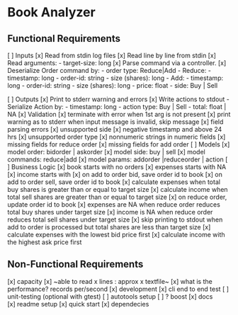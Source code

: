 # Book Analyzer

## Functional Requirements 

[ ] Inputs 
    [x] Read from stdin log files
    [x] Read line by line from stdin
    [x] Read arguments:
        - target-size: long
    [x] Parse command via a controller.
    [x] Deserialize Order command by:
        - order type: Reduce|Add
            - Reduce:
                - timestamp: long
                - order-id: string
                - size (shares): long
            - Add:
                - timestamp: long
                - order-id: string
                - size (shares): long
                - price: float
                - side: Buy | Sell

[ ] Outputs
    [x] Print to stderr warning and errors
    [x] Write actions to stdout
        - Serialize Action by:
            - timestamp: long
            - action type: Buy | Sell
            - total: float | NA
[x] Validation
    [x] terminate with error when 1st arg is not present
    [x] print warning as to stderr when input message is invalid, skip message
    [x] field parsing errors
        [x] unsupported side
        [x] negative timestamp and above 24 hrs
        [x] unsupported order type
        [x] nonnumeric strings in numeric fields
        [x] missing fields for reduce order
        [x] missing fields for add order
[ ] Models
    [x] model order: bidorder | askorder
    [x] model side: buy | sell
    [x] model commands: reduce|add
    [x] model params: addorder |reduceorder | action
[ ] Business Logic
    [x] book starts with no orders
    [x] expenses starts with NA
    [x] income starts with
    [x] on add to order bid, save order id to book
    [x] on add to order sell, save order id to book
    [x] calculate expenses when total buy shares is greater than or equal to target size
    [x] calculate income when total sell shares are greater than or equal to target size 
    [x] on reduce order, update order id to book
    [x] expenses are NA when reduce order reduces total buy shares under target size
    [x] income is NA when reduce order reduces total sell shares under target size
    [x] skip printing to stdout when add to order is processed but total shares are less than target size
    [x] calculate expenses with the lowest bid price first
    [x] calculate income with the highest ask price first

## Non-Functional Requirements

[x] capacity
    [x] ~able to read x lines : approx x textfile~
    [x] what is the performance? records per/second
[x] development
    [x] cli end to end test
    [ ] unit-testing (optional with gtest)
    [ ] autotools setup
    [ ] ? boost
[x] docs    
    [x] readme setup
    [x] quick start
    [x] dependecies
